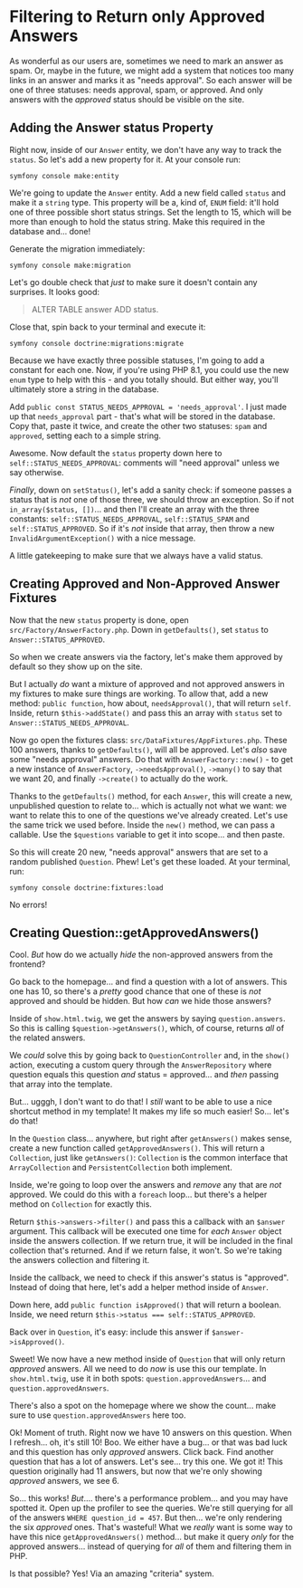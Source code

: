 # Filtering to Return only Approved Answers

As wonderful as our users are, sometimes we need to mark an answer as spam.
Or, maybe in the future, we might add a system that notices too many links in an
answer and marks it as "needs approval". So each answer will be one of three
statuses: needs approval, spam, or approved. And only answers with the *approved*
status should be visible on the site.

## Adding the Answer status Property

Right now, inside of our `Answer` entity, we don't have any way to track the
`status`. So let's add a new property for it. At your console run:

```terminal
symfony console make:entity
```

We're going to update the `Answer` entity. Add a new field called `status` and
make it a `string` type. This property will be a, kind of, `ENUM` field:
it'll hold one of three possible short status strings. Set the length to 15,
which will be more than enough to hold the status string. Make this required in
the database and... done!

Generate the migration immediately:

```terminal
symfony console make:migration
```

Let's go double check that *just* to make sure it doesn't contain any
surprises. It looks good:

> ALTER TABLE answer ADD status.

Close that, spin back to your terminal and execute it:

```terminal
symfony console doctrine:migrations:migrate
```

Because we have exactly three possible statuses, I'm going to add a constant for
each one. Now, if you're using PHP 8.1, you could use the new `enum` type to
help with this - and you totally should. But either way, you'll ultimately store
a string in the database.

Add `public const STATUS_NEEDS_APPROVAL = 'needs_approval'`. I just made up that
`needs_approval` part - that's what will be stored in the database. Copy that,
paste it twice, and create the other two statuses: `spam` and `approved`, setting
each to a simple string.

Awesome. Now default the `status` property down here to `self::STATUS_NEEDS_APPROVAL`:
comments will "need approval" unless we say otherwise.

*Finally*, down on `setStatus()`, let's add a sanity check: if someone passes
a status that is *not* one of those three, we should throw an exception. So
if not `in_array($status, [])`... and then I'll create an array with the
three constants: `self::STATUS_NEEDS_APPROVAL`, `self::STATUS_SPAM` and
`self::STATUS_APPROVED`. So if it's *not* inside that array, then throw a
new `InvalidArgumentException()` with a nice message.

A little gatekeeping to make sure that we always have a valid status.

## Creating Approved and Non-Approved Answer Fixtures

Now that the new `status` property is done, open `src/Factory/AnswerFactory.php`.
Down in `getDefaults()`, set `status` to `Answer::STATUS_APPROVED`.

So when we create answers via the factory, let's make them approved by default so
they show up on the site.

But I actually *do* want a mixture of approved and not approved answers in my
fixtures to make sure things are working. To allow that, add a new method:
`public function`, how about, `needsApproval()`, that will return `self`. Inside,
return `$this->addState()` and pass this an array with `status` set to
`Answer::STATUS_NEEDS_APPROVAL`.

Now go open the fixtures class: `src/DataFixtures/AppFixtures.php`. These 100
answers, thanks to `getDefaults()`, will all be approved. Let's *also* save
some "needs approval" answers. Do that with `AnswerFactory::new()` - to get a new
instance of `AnswerFactory`, `->needsApproval()`, `->many()` to say that we want 20,
and finally `->create()` to actually do the work.

Thanks to the `getDefaults()` method, for each `Answer`, this will create a new,
unpublished question to relate to... which is actually not what we want: we want
to relate this to one of the questions we've already created. Let's use the same
trick we used before. Inside the `new()` method, we can pass a callable. Use the
`$questions` variable to get it into scope... and then paste.

So this will create 20 new, "needs approval" answers that are set to a random
published `Question`. Phew! Let's get these loaded. At your terminal, run:

```terminal
symfony console doctrine:fixtures:load
```

No errors!

## Creating Question::getApprovedAnswers()

Cool. *But* how do we actually *hide* the non-approved answers from the frontend?

Go back to the homepage... and find a question with a lot of answers. This one has
10, so there's a *pretty* good chance that one of these is *not* approved and
should be hidden. But how *can* we hide those answers?

Inside of `show.html.twig`, we get the answers by saying `question.answers`.
So this is calling `$question->getAnswers()`, which, of course, returns *all* of
the related answers.

We *could* solve this by going back to `QuestionController` and, in the `show()`
action, executing a custom query through the `AnswerRepository` where question
equals this question *and* status = approved... and *then* passing that array
into the template.

But... ugggh, I don't want to do that! I *still* want to be able to use a
nice shortcut method in my template! It makes my life so much easier! So... let's
do that!

In the `Question` class... anywhere, but right after `getAnswers()` makes sense,
create a new function called `getApprovedAnswers()`. This will return a `Collection`,
just like `getAnswers()`: `Collection` is the common interface that `ArrayCollection`
and `PersistentCollection` both implement.

Inside, we're going to loop over the answers and *remove* any that are *not* approved.
We could do this with a `foreach` loop... but there's a helper method on
`Collection` for exactly this.

Return `$this->answers->filter()` and pass this a callback with an
`$answer` argument. This callback will be executed one time for *each* `Answer`
object inside the answers collection. If we return true, it will be included in the
final collection that's returned. And if we return false, it won't. So we're taking
the answers collection and filtering it.

Inside the callback, we need to check if this answer's status is "approved". Instead
of doing that here, let's add a helper method inside of `Answer`.

Down here, add `public function isApproved()` that will return a boolean. Inside, we
need return `$this->status === self::STATUS_APPROVED`.

Back over in `Question`, it's easy: include this answer if `$answer->isApproved()`.

Sweet! We now have a new method inside of `Question` that will only return
*approved* answers. All we need to do *now* is use this our template. In
`show.html.twig`, use it in both spots: `question.approvedAnswers`... and
`question.approvedAnswers`.

There's also a spot on the homepage where we show the count... make sure to use
`question.approvedAnswers` here too.

Ok! Moment of truth. Right now we have 10 answers on this question. When I refresh...
oh, it's still 10! Boo. We either have a bug... or that was bad luck and this question
has only *approved* answers. Click back. Find another question that has a lot of
answers. Let's see... try this one. We got it! This question originally had 11
answers, but now that we're only showing *approved* answers, we see 6.

So... this works! *But*.... there's a performance problem... and you may have
spotted it. Open up the profiler to see the queries. We're still querying for all
of the answers `WHERE question_id = 457`. But then... we're only rendering the six
*approved* ones. That's wasteful! What we *really* want is some way to have this
nice `getApprovedAnswers()` method... but make it query *only* for the approved
answers... instead of querying for *all* of them and filtering them in PHP.

Is that possible? Yes! Via an amazing "criteria" system.
